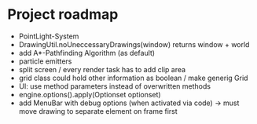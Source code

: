 # Project roadmap
- PointLight-System
- DrawingUtil.noUneccessaryDrawings(window) returns window + world
- add A*-Pathfinding Algorithm (as default)
- particle emitters
- split screen / every render task has to add clip area
- grid class could hold other information as boolean / make generig Grid<Boolean>
- UI: use method parameters instead of overwritten methods
- engine.options().apply(Optionset optionset)
- add MenuBar with debug options (when activated via code) -> must move drawing to separate element on frame first
